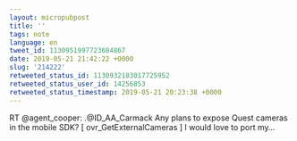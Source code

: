 ```yaml
---
layout: micropubpost
title: ''
tags: note
language: en
tweet_id: 1130951997723684867
date: 2019-05-21 21:42:22 +0000
slug: '214222'
retweeted_status_id: 1130932183017725952
retweeted_status_user_id: 14256853
retweeted_status_timestamp: 2019-05-21 20:23:38 +0000
---
```

RT @agent_cooper: .@ID_AA_Carmack Any plans to expose Quest cameras in the mobile SDK? [ ovr_GetExternalCameras ]  I would love to port my…
